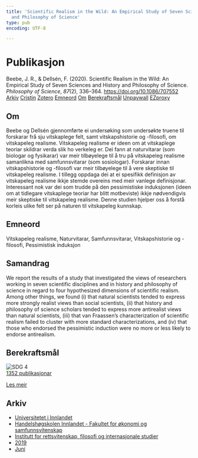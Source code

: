 ```yaml
---
title: 'Scientific Realism in the Wild: An Empirical Study of Seven Sciences and History
  and Philosophy of Science'
type: pub
encoding: UTF-8

---
```

<h1>Publikasjon</h1>
<article id="csl-bib-container-CBFXF9VM" class="csl-bib-container">
  <div class="csl-bib-body"> <div class="csl-entry">Beebe, J. R., &#38; Dellsén, F. (2020). Scientific Realism in the Wild: An Empirical Study of Seven Sciences and History and Philosophy of Science. <i>Philosophy of Science</i>, <i>87</i>(2), 336–364. <a href="https://doi.org/10.1086/707552">https://doi.org/10.1086/707552</a></div> </div>
  <div class="csl-bib-buttons">
    <a href="#taxonomy-article-CBFXF9VM" alt="archive" class="csl-bib-button">Arkiv</a>
    <a href="https://app.cristin.no/results/show.jsf?id=1704057" alt="Cristin" class="csl-bib-button">Cristin</a>
    <a href="http://zotero.org/groups/5881554/items/CBFXF9VM" alt="Zotero" class="csl-bib-button">Zotero</a>
    <a href="#keywords-article-CBFXF9VM" alt="keywords" class="csl-bib-button">Emneord</a>
    <a href="#about-article-CBFXF9VM" alt="about_pub" class="csl-bib-button">Om</a>
    <a href="#sdg-article-CBFXF9VM" alt="sdg" class="csl-bib-button">Berekraftsmål</a>
    <a href="https://doi.org/10.1086/707552" alt="Unpaywall" class="csl-bib-button">Unpaywall</a>
    <a href="https://doi.org/10.1086/707552" alt="EZproxy" class="csl-bib-button">EZproxy</a>
  </div>
  <div id="csl-bib-meta-container-CBFXF9VM"></div>
</article>
<div id="csl-bib-meta-CBFXF9VM" class="csl-bib-meta">
  <article id="about-article-CBFXF9VM" class="about_pub-article">
    <h1>Om</h1>
    Beebe og Dellsén gjennomførte ei undersøking som undersøkte truene til forskarar frå sju vitskaplege felt, samt vitskapshistorie og -filosofi, om vitskapeleg realisme. Vitskapeleg realisme er ideen om at vitskaplege teoriar skildrar verda slik ho verkeleg er. Dei fann at naturvitarar (som biologar og fysikarar) var meir tilbøyelege til å tru på vitskapeleg realisme samanlikna med samfunnsvitarar (som sosiologar). Forskarar innan vitskapshistorie og -filosofi var meir tilbøyelege til å vere skeptiske til vitskapeleg realisme. I tillegg oppdaga dei at ei spesifikk definisjon av vitskapeleg realisme ikkje stemde overeins med meir vanlege definisjonar. Interessant nok var dei som trudde på den pessimistiske induksjonen (ideen om at tidlegare vitskaplege teoriar har blitt motbeviste) ikkje nødvendigvis meir skeptiske til vitskapeleg realisme. Denne studien hjelper oss å forstå korleis ulike felt ser på naturen til vitskapeleg kunnskap.
  </article>
  <article id="keywords-article-CBFXF9VM" class="keywords-article">
    <h1>Emneord</h1>
    Vitskapeleg realisme, Naturvitarar, Samfunnsvitarar, Vitskapshistorie og -filosofi, Pessimistisk induksjon
  </article>
  <article id="abstract-article-CBFXF9VM" class="abstract-article">
    <h1>Samandrag</h1>
    We report the results of a study that investigated the views of researchers working in seven scientific disciplines and in history and philosophy of science in regard to four hypothesized dimensions of scientific realism. Among other things, we found (i) that natural scientists tended to express more strongly realist views than social scientists, (ii) that history and philosophy of science scholars tended to express more antirealist views than natural scientists, (iii) that van Fraassen’s characterization of scientific realism failed to cluster with more standard characterizations, and (iv) that those who endorsed the pessimistic induction were no more or less likely to endorse antirealism.
  </article>
  <article id="sdg-article-CBFXF9VM" class="sdg-article">
    <h1>Berekraftsmål</h1>
    <div class="sdg-container"><div id="sdg4" class="sdg">
        <img src="{{< params subfolder >}}images/sdg/sdg04_nn.png" class="image" alt="SDG 4">
        <div class="sdg-overlay">
          <a href="/nn/archive/?key=?sdg=4#archive" class="sdg-publication-count"><span>1352</span> publikasjonar</a>
          <p><a href="https://fn.no/om-fn/fns-baerekraftsmaal/god-utdanning?lang=nno-NO" class="sdg-read-more">Les meir</a></p>
        </div>
      </div></div>
  </article>
  <article id="taxonomy-article-CBFXF9VM" class="taxonomy-article">
    <h1>Arkiv</h1>
    <ul>
      <li>
        <a href="/nn/archive/?key=3DCRN523">Universitetet i Innlandet</a>
      </li>
      <li>
        <a href="/nn/archive/?key=DU8Q9LN9">Handelshøgskolen Innlandet - Fakultet for økonomi og samfunnsvitenskap</a>
      </li>
      <li>
        <a href="/nn/archive/?key=ITYAG68H">Institutt for rettsvitenskap, filosofi og internasjonale studier</a>
      </li>
      <li>
        <a href="/nn/archive/?key=R9ZTQLVS">2019</a>
      </li>
      <li>
        <a href="/nn/archive/?key=MT6ZATBP">Juni</a>
      </li>
    </ul>
  </article>
</div>
